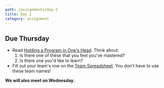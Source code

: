 ```yaml
---
path: /assignments/day-2
title: Day 2
category: assignment
---
```


## Due Thursday

* Read [Holding a Program in One's Head](http://paulgraham.com/head.html). Think about:
  1. Is there one of these that you feel you've mastered?
  2. Is there one you'd like to learn?
* Fill out your team's row on the [Team Spreadsheet](https://docs.google.com/spreadsheets/d/1NrAKDvwG1vEoD9GZaBf-LCuogwBVzA0khK1jYVhkvwk/edit?usp=sharing).
You don't have to use these team names!

**We will also meet on Wednesday.**
